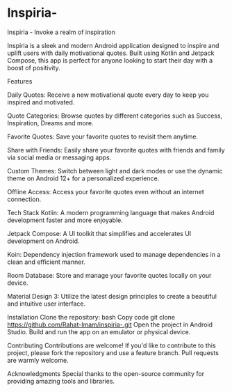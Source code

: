 # Inspiria-
Inspiria - Invoke a realm of inspiration

Inspiria is a sleek and modern Android application designed to inspire and uplift users with daily motivational quotes. Built using Kotlin and Jetpack Compose, this app is perfect for anyone looking to start their day with a boost of positivity.


Features

Daily Quotes: Receive a new motivational quote every day to keep you inspired and motivated.

Quote Categories: Browse quotes by different categories such as Success, Inspiration, Dreams and more.

Favorite Quotes: Save your favorite quotes to revisit them anytime.

Share with Friends: Easily share your favorite quotes with friends and family via social media or messaging apps.

Custom Themes: Switch between light and dark modes or use the dynamic theme on Android 12+ for a personalized experience.

Offline Access: Access your favorite quotes even without an internet connection.


Tech Stack
Kotlin: A modern programming language that makes Android development faster and more enjoyable.

Jetpack Compose: A UI toolkit that simplifies and accelerates UI development on Android.

Koin: Dependency injection framework used to manage dependencies in a clean and efficient manner.

Room Database: Store and manage your favorite quotes locally on your device.

Material Design 3: Utilize the latest design principles to create a beautiful and intuitive user interface.


Installation
Clone the repository:
bash
Copy code
git clone https://github.com/Rahat-Imam/inspiria-.git
Open the project in Android Studio.
Build and run the app on an emulator or physical device.


Contributing
Contributions are welcome! If you'd like to contribute to this project, please fork the repository and use a feature branch. Pull requests are warmly welcome.


Acknowledgments
Special thanks to the open-source community for providing amazing tools and libraries.
